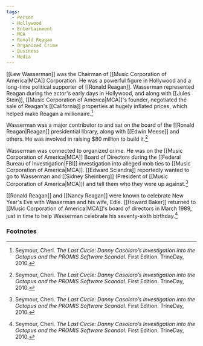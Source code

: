 ```yaml
---
tags:
  - Person
  - Hollywood
  - Entertainment
  - MCA
  - Ronald Reagan
  - Organized Crime
  - Business
  - Media
---
```

[[Lew Wasserman]] was the Chairman of [[Music Corporation of America|MCA]] Corporation. He was a powerful figure in Hollywood and a long-time political supporter of [[Ronald Reagan]]. Wasserman represented Reagan during the actor's early days in Hollywood, and along with [[Jules Stein]], [[Music Corporation of America|MCA]]'s founder, negotiated the sale of Reagan's [[California]] properties at hugely inflated prices, which helped make Reagan a millionaire.[^1]

Wasserman was a major contributor to and sat on the board of the [[Ronald Reagan|Reagan]] presidential library, along with [[Edwin Meese]] and others. He was involved in raising $80 million to build it.[^1]

Wasserman was connected to organized crime. He was on the [[Music Corporation of America|MCA]] Board of Directors during the [[Federal Bureau of Investigation|FBI]] investigation into alleged mob ties to [[Music Corporation of America|MCA]]. [[Edward Sciandra]] reportedly wanted to go to Wasserman and [[Sidney Sheinberg]] (President of [[Music Corporation of America|MCA]]) and tell them who they were up against.[^1]

[[Ronald Reagan]] and [[Nancy Reagan]] were known to celebrate New Year's Eve with Wasserman and his wife, Edie. [[Howard Baker]] returned to [[Music Corporation of America|MCA]]'s board of directors in March 1989, just in time to help Wasserman celebrate his seventy-sixth birthday.[^1]

### Footnotes

[^1]: Seymour, Cheri. *The Last Circle: Danny Casolaro’s Investigation into the Octopus and the PROMIS Software Scandal*. First Edition. TrineDay, 2010.
